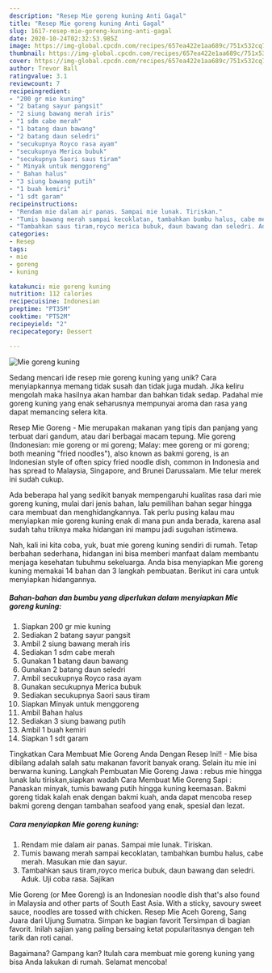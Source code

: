 ```yaml
---
description: "Resep Mie goreng kuning Anti Gagal"
title: "Resep Mie goreng kuning Anti Gagal"
slug: 1617-resep-mie-goreng-kuning-anti-gagal
date: 2020-10-24T02:32:53.985Z
image: https://img-global.cpcdn.com/recipes/657ea422e1aa689c/751x532cq70/mie-goreng-kuning-foto-resep-utama.jpg
thumbnail: https://img-global.cpcdn.com/recipes/657ea422e1aa689c/751x532cq70/mie-goreng-kuning-foto-resep-utama.jpg
cover: https://img-global.cpcdn.com/recipes/657ea422e1aa689c/751x532cq70/mie-goreng-kuning-foto-resep-utama.jpg
author: Trevor Ball
ratingvalue: 3.1
reviewcount: 7
recipeingredient:
- "200 gr mie kuning"
- "2 batang sayur pangsit"
- "2 siung bawang merah iris"
- "1 sdm cabe merah"
- "1 batang daun bawang"
- "2 batang daun seledri"
- "secukupnya Royco rasa ayam"
- "secukupnya Merica bubuk"
- "secukupnya Saori saus tiram"
- " Minyak untuk menggoreng"
- " Bahan halus"
- "3 siung bawang putih"
- "1 buah kemiri"
- "1 sdt garam"
recipeinstructions:
- "Rendam mie dalam air panas. Sampai mie lunak. Tiriskan."
- "Tumis bawang merah sampai kecoklatan, tambahkan bumbu halus, cabe merah. Masukan mie dan sayur."
- "Tambahkan saus tiram,royco merica bubuk, daun bawang dan seledri. Aduk. Uji coba rasa. Sajikan"
categories:
- Resep
tags:
- mie
- goreng
- kuning

katakunci: mie goreng kuning 
nutrition: 112 calories
recipecuisine: Indonesian
preptime: "PT35M"
cooktime: "PT52M"
recipeyield: "2"
recipecategory: Dessert

---
```



![Mie goreng kuning](https://img-global.cpcdn.com/recipes/657ea422e1aa689c/751x532cq70/mie-goreng-kuning-foto-resep-utama.jpg)

Sedang mencari ide resep mie goreng kuning yang unik? Cara menyiapkannya memang tidak susah dan tidak juga mudah. Jika keliru mengolah maka hasilnya akan hambar dan bahkan tidak sedap. Padahal mie goreng kuning yang enak seharusnya mempunyai aroma dan rasa yang dapat memancing selera kita.

Resep Mie Goreng - Mie merupakan makanan yang tipis dan panjang yang terbuat dari gandum, atau dari berbagai macam tepung. Mie goreng (Indonesian: mie goreng or mi goreng; Malay: mee goreng or mi goreng; both meaning &#34;fried noodles&#34;), also known as bakmi goreng, is an Indonesian style of often spicy fried noodle dish, common in Indonesia and has spread to Malaysia, Singapore, and Brunei Darussalam. Mie telur merek ini sudah cukup.

Ada beberapa hal yang sedikit banyak mempengaruhi kualitas rasa dari mie goreng kuning, mulai dari jenis bahan, lalu pemilihan bahan segar hingga cara membuat dan menghidangkannya. Tak perlu pusing kalau mau menyiapkan mie goreng kuning enak di mana pun anda berada, karena asal sudah tahu triknya maka hidangan ini mampu jadi suguhan istimewa.


Nah, kali ini kita coba, yuk, buat mie goreng kuning sendiri di rumah. Tetap berbahan sederhana, hidangan ini bisa memberi manfaat dalam membantu menjaga kesehatan tubuhmu sekeluarga. Anda bisa menyiapkan Mie goreng kuning memakai 14 bahan dan 3 langkah pembuatan. Berikut ini cara untuk menyiapkan hidangannya.

<!--inarticleads1-->

##### Bahan-bahan dan bumbu yang diperlukan dalam menyiapkan Mie goreng kuning:

1. Siapkan 200 gr mie kuning
1. Sediakan 2 batang sayur pangsit
1. Ambil 2 siung bawang merah iris
1. Sediakan 1 sdm cabe merah
1. Gunakan 1 batang daun bawang
1. Gunakan 2 batang daun seledri
1. Ambil secukupnya Royco rasa ayam
1. Gunakan secukupnya Merica bubuk
1. Sediakan secukupnya Saori saus tiram
1. Siapkan  Minyak untuk menggoreng
1. Ambil  Bahan halus
1. Sediakan 3 siung bawang putih
1. Ambil 1 buah kemiri
1. Siapkan 1 sdt garam


Tingkatkan Cara Membuat Mie Goreng Anda Dengan Resep Ini!! - Mie bisa dibilang adalah salah satu makanan favorit banyak orang. Selain itu mie ini berwarna kuning. Langkah Pembuatan Mie Goreng Jawa : rebus mie hingga lunak lalu tiriskan,siapkan wadah Cara Membuat Mie Goreng Sapi : Panaskan minyak, tumis bawang putih hingga kuning keemasan. Bakmi goreng tidak kalah enak dengan bakmi kuah, anda dapat mencoba resep bakmi goreng dengan tambahan seafood yang enak, spesial dan lezat. 

<!--inarticleads2-->

##### Cara menyiapkan Mie goreng kuning:

1. Rendam mie dalam air panas. Sampai mie lunak. Tiriskan.
1. Tumis bawang merah sampai kecoklatan, tambahkan bumbu halus, cabe merah. Masukan mie dan sayur.
1. Tambahkan saus tiram,royco merica bubuk, daun bawang dan seledri. Aduk. Uji coba rasa. Sajikan


Mie Goreng (or Mee Goreng) is an Indonesian noodle dish that&#39;s also found in Malaysia and other parts of South East Asia. With a sticky, savoury sweet sauce, noodles are tossed with chicken. Resep Mie Aceh Goreng, Sang Juara dari Ujung Sumatra. Simpan ke bagian favorit Tersimpan di bagian favorit. Inilah sajian yang paling bersaing ketat popularitasnya dengan teh tarik dan roti canai. 

Bagaimana? Gampang kan? Itulah cara membuat mie goreng kuning yang bisa Anda lakukan di rumah. Selamat mencoba!
